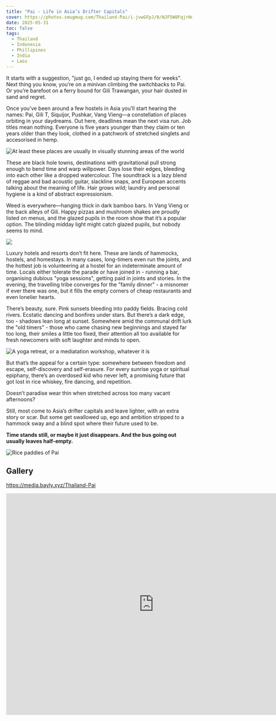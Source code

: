 ```yaml
---
title: "Pai - Life in Asia’s Drifter Capitals"
cover: https://photos.smugmug.com/Thailand-Pai/i-jvwGFpJ/0/NJF5W8FqjrHnKLcBBJQ7sRtztdQc9ZfJPdQMMctgR/X4/DJI_0692-Pano-X2.jpg
date: 2025-05-31
toc: false
tags:
  - Thailand
  - Indonesia
  - Phillipines
  - India
  - Laos
---
```


It starts with a suggestion, "just go, I ended up staying there for weeks". Next thing you know, you’re on a minivan climbing the switchbacks to Pai. Or you’re barefoot on a ferry bound for Gili Trawangan, your hair dusted in sand and regret.

Once you’ve been around a few hostels in Asia you’ll start hearing the names: Pai, Gili T, Siquijor, Pushkar, Vang Vieng—a constellation of places orbiting in your daydreams. Out here, deadlines mean the next visa run. Job titles mean nothing. Everyone is five years younger than they claim or ten years older than they look, clothed in a patchwork of stretched singlets and accesorised in hemp.

![At least these places are usually in visually stunning areas of the world](https://photos.smugmug.com/Thailand-Pai/i-kmFz5SJ/0/KVK65PXCjDgjQnVSrTWhqDns7NTwC9TTZbK4qL8Bq/X2/DJI_0721-X2.jpg)

These are black hole towns, destinations with gravitational pull strong enough to bend time and warp willpower. Days lose their edges, bleeding into each other like a dropped watercolour. The soundtrack is a lazy blend of reggae and bad acoustic guitar, slackline snaps, and European accents talking about the meaning of life. Hair grows wild; laundry and personal hygiene is a kind of abstract expressionism.

Weed is everywhere—hanging thick in dark bamboo bars. In Vang Vieng or the back alleys of Gili. Happy pizzas and mushroom shakes are proudly listed on menus, and the glazed pupils in the room show that it’s a popular option. The blinding midday light might catch glazed pupils, but nobody seems to mind.

![](https://photos.smugmug.com/Thailand-Pai/i-MTVKdJp/0/Kbd9BcRHcgxtNqmHNMj4Xm8rtgXssSqTQkFRsrgxh/X3/DJI_0712-X3.jpg)

Luxury hotels and resorts don’t fit here. These are lands of hammocks, hostels, and homestays. In many cases, long-timers even run the joints, and the hottest job is volunteering at a hostel for an indeterminate amount of time. Locals either tolerate the parade or have joined in - running a bar, organising dubious "yoga sessions", getting paid in joints and stories. In the evening, the travelling tribe converges for the "family dinner" - a misnomer if ever there was one, but it fills the empty corners of cheap restaurants and even lonelier hearts.

There’s beauty, sure. Pink sunsets bleeding into paddy fields. Bracing cold rivers. Ecstatic dancing and bonfires under stars. But there’s a dark edge, too - shadows lean long at sunset. Somewhere amid the communal drift lurk the "old timers" - those who came chasing new beginnings and stayed far too long, their smiles a little too fixed, their attention all too available for fresh newcomers with soft laughter and minds to open.

![A yoga retreat, or a mediatation workshop, whatever it is](https://photos.smugmug.com/Thailand-Pai/i-Mgh94zZ/0/KK8TZp7k3xCdVQQcTG4ZHjgVv5qFPzcntF7D8tX5G/X4/DSC03358-X4.jpg)

But that’s the appeal for a certain type: somewhere between freedom and escape, self-discovery and self-erasure. For every sunrise yoga or spiritual epiphany, there’s an overdosed kid who never left, a promising future that got lost in rice whiskey, fire dancing, and repetition.

Doesn’t paradise wear thin when stretched across too many vacant afternoons?

Still, most come to Asia’s drifter capitals and leave lighter, with an extra story or scar. But some get swallowed up, ego and ambition stripped to a hammock sway and a blind spot where their future used to be.

**Time stands still, or maybe it just disappears. And the bus going out usually leaves half-empty.**

![Rice paddies of Pai](https://photos.smugmug.com/Thailand-Pai/i-qZcPQmJ/0/LddH4kbbpqxMvB7zv7QvXhT3z6g4zVkhFMS2VDgGb/X3/DJI_0715-X3.jpg)

## Gallery

https://media.bayly.xyz/Thailand-Pai

<iframe src="https://media.bayly.xyz/frame/slideshow?key=zJHH9H&speed=3&transition=fade&autoStart=1&captions=0&navigation=0&playButton=0&randomize=0&transitionSpeed=2" width="800" height="600" frameborder="no" scrolling="no"></iframe>
